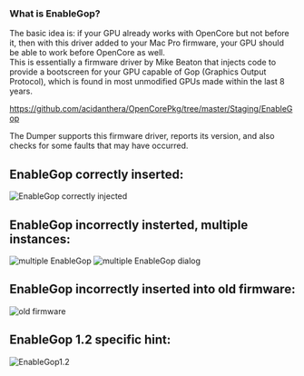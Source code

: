 ### What is EnableGop?

The basic idea is: if your GPU already works with OpenCore but not before it, then with this driver added to your Mac Pro firmware, your GPU should be able to work before OpenCore as well.  
This is essentially a firmware driver by Mike Beaton that injects code to provide a bootscreen for your GPU capable of Gop (Graphics Output Protocol), which is found in most unmodified GPUs made within the last 8 years.  

https://github.com/acidanthera/OpenCorePkg/tree/master/Staging/EnableGop  

The Dumper supports this firmware driver, reports its version, and also checks for some faults that may have occurred.
##
##

## EnableGop correctly inserted:
![EnableGop correctly injected](https://github.com/Macschrauber/Macschrauber-s-Rom-Dump/blob/main/assets/img_EnableGopSupport/EnableGop%20injected.png)
##
##
## EnableGop incorrectly insterted, multiple instances:
![multiple EnableGop](https://github.com/Macschrauber/Macschrauber-s-Rom-Dump/blob/main/assets/img_EnableGopSupport/multiple%20EnableGop%20analyse.png)
![multiple EnableGop dialog](https://github.com/Macschrauber/Macschrauber-s-Rom-Dump/blob/main/assets/img_EnableGopSupport/multiple%20EnableGop%20warning.png)
##
##
## EnableGop incorrectly inserted into old firmware:
![old firmware](https://github.com/Macschrauber/Macschrauber-s-Rom-Dump/blob/main/assets/img_EnableGopSupport/EnableGop%20old%20firmware.png)
##
##
## EnableGop 1.2 specific hint:
![EnableGop1.2](https://github.com/Macschrauber/Macschrauber-s-Rom-Dump/blob/main/assets/img_EnableGopSupport/versions%20warning.png)
